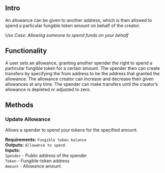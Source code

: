 ## Intro
An allowance can be given to another address, which is then allowed to spend a particular fungible token amount on behalf of the creator.

*Use Case: Allowing someone to spend funds on your behalf*

## Functionality
A user sets an allowance, granting another spender the right to spend a particular fungible token for a certain amount. The spender then can create transfers by specifying the from address to be the address that granted the allowance. The allowance creator can increase and decrease their given allowances at any time. The spender can make transfers until the creator’s allowance is depleted or adjusted to zero.

## Methods

### Update Allowance
Allows a spender to spend your tokens for the specified amount.

**Requirements:** `Fungible token balance`  
**Outputs:** `Allowance to spend`  
**Inputs:**  
`Spender` - Public address of the spender  
`Token` - Fungible-token address  
`Amount` - Allowance amount  